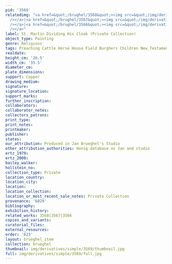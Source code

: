 ```yaml
---
pid: '3569'
relatedimg: "<a href=&quot;/brughel/3568&quot;><img src=&quot;/img/derivatives/simple/3568/thumbnail.jpg&quot;
  /></a>|<a href=&quot;/brughel/3567&quot;><img src=&quot;/img/derivatives/simple/3567/thumbnail.jpg&quot;
  /></a>|<a href=&quot;/brughel/3566&quot;><img src=&quot;/img/derivatives/simple/3566/thumbnail.jpg&quot;
  /></a>"
label: St. Martin Dividing His Cloak (Private Collection)
object_type: Painting
genre: Religious
tags: Preaching Cattle Horse House Field Burghers Children New_Testament Saint Wagon
realdate: 
height_cm: '26.5'
width_cm: '35.5'
diameter_cm: 
plate_dimensions: 
support: Copper
drawing_medium: 
signature: 
signature_location: 
support_marks: 
further_inscription: 
collaborators: 
collaborator_notes: 
collectors_patrons: 
print_type: 
print_notes: 
printmaker: 
publisher: 
states: 
our_attribution: Produced in Jan Brueghel's Studio
other_attribution_authorities: Honig database as Jan and studio
ertz_1979: 
ertz_2008: 
bailey_walker: 
hollstein_no: 
collection_type: Private
location_country: 
location_city: 
location: 
location_collection: 
location_or_most_recent_sale_notes: Private Collection
provenance: '6029'
bibliography: 
exhibition_history: 
related_works: 3568|3567|3566
copies_and_variants: 
curatorial_files: 
external_resources: 
order: '623'
layout: brueghel_item
collection: brueghel
thumbnail: img/derivatives/simple/3569/thumbnail.jpg
full: img/derivatives/simple/3569/full.jpg
---
```

